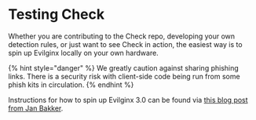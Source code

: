 # Testing Check

Whether you are contributing to the Check repo, developing your own detection rules, or just want to see Check in action, the easiest way is to spin up Evilginx locally on your own hardware.

{% hint style="danger" %}
We greatly caution against sharing phishing links. There is a security risk with client-side code being run from some phish kits in circulation.&#x20;
{% endhint %}

Instructions for how to spin up Evilginx 3.0 can be found via [this blog post from Jan Bakker](https://janbakker.tech/running-evilginx-3-0-on-windows/).
